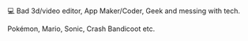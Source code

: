 :computer:  Bad 3d/video editor, App Maker/Coder, Geek and messing with tech.

Pokémon, Mario, Sonic, Crash Bandicoot etc.
